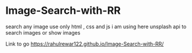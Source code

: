 # Image-Search-with-RR
search any image 
use only html , css and js
i am using here unsplash api to search images or show images


Link to go https://rahulrewar122.github.io/Image-Search-with-RR/
